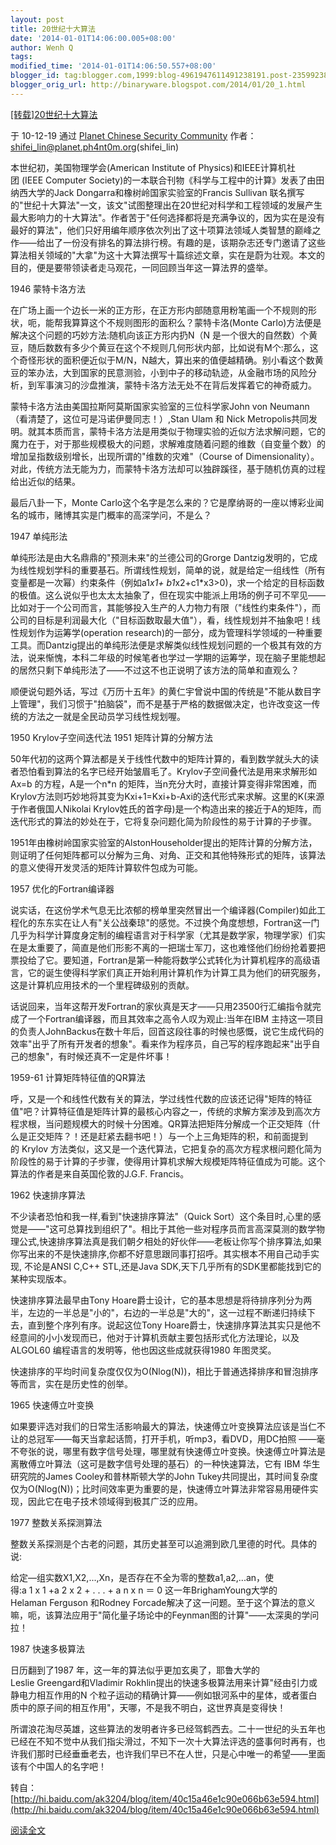 ```yaml
---
layout: post
title: 20世纪十大算法
date: '2014-01-01T14:06:00.005+08:00'
author: Wenh Q
tags:
modified_time: '2014-01-01T14:06:50.557+08:00'
blogger_id: tag:blogger.com,1999:blog-4961947611491238191.post-235992389059682631
blogger_orig_url: http://binaryware.blogspot.com/2014/01/20_1.html
---
```



[[转载]20世纪十大算法](http://hi.baidu.com/linshifei/blog/item/f9c904257d0e4a3ad507426c.html)

于 10-12-19 通过 [Planet Chinese Security
Community](http://planet.ph4nt0m.org/)
作者：[shifei_lin@planet.ph4nt0m.org](mailto:shifei_lin@planet.ph4nt0m.org)(shifei_lin)


本世纪初，美国物理学会(American Institute of Physics)和IEEE计算机社团 (IEEE Computer Society)的一本联合刊物《科学与工程中的计算》发表了由田纳西大学的Jack Dongarra和橡树岭国家实验室的Francis Sullivan 联名撰写的"世纪十大算法"一文，该文"试图整理出在20世纪对科学和工程领域的发展产生最大影响力的十大算法"。作者苦于"任何选择都将是充满争议的，因为实在是没有最好的算法"，他们只好用编年顺序依次列出了这十项算法领域人类智慧的巅峰之作――给出了一份没有排名的算法排行榜。有趣的是，该期杂志还专门邀请了这些算法相关领域的"大拿"为这十大算法撰写十篇综述文章，实在是蔚为壮观。本文的目的，便是要带领读者走马观花，一同回顾当年这一算法界的盛举。

1946 蒙特卡洛方法

在广场上画一个边长一米的正方形，在正方形内部随意用粉笔画一个不规则的形状，呃，能帮我算算这个不规则图形的面积么？蒙特卡洛(Monte Carlo)方法便是解决这个问题的巧妙方法:随机向该正方形内扔N（N 是一个很大的自然数）个黄豆，随后数数有多少个黄豆在这个不规则几何形状内部，比如说有M个:那么，这个奇怪形状的面积便近似于M/N，N越大，算出来的值便越精确。别小看这个数黄豆的笨办法，大到国家的民意测验，小到中子的移动轨迹，从金融市场的风险分析，到军事演习的沙盘推演，蒙特卡洛方法无处不在背后发挥着它的神奇威力。

蒙特卡洛方法由美国拉斯阿莫斯国家实验室的三位科学家John von Neumann（看清楚了，这位可是冯诺伊曼同志！）,Stan Ulam 和 Nick Metropolis共同发明。就其本质而言，蒙特卡洛方法是用类似于物理实验的近似方法求解问题，它的魔力在于，对于那些规模极大的问题，求解难度随着问题的维数（自变量个数）的增加呈指数级别增长，出现所谓的"维数的灾难"（Course of Dimensionality）。对此，传统方法无能为力，而蒙特卡洛方法却可以独辟蹊径，基于随机仿真的过程给出近似的结果。

最后八卦一下，Monte Carlo这个名字是怎么来的？它是摩纳哥的一座以博彩业闻名的城市，赌博其实是门概率的高深学问，不是么？

1947 单纯形法

单纯形法是由大名鼎鼎的"预测未来"的兰德公司的Grorge Dantzig发明的，它成为线性规划学科的重要基石。所谓线性规划，简单的说，就是给定一组线性（所有变量都是一次幂）约束条件（例如a1*x1+ b1*x2+c1*x3>0)，求一个给定的目标函数的极值。这么说似乎也太太太抽象了，但在现实中能派上用场的例子可不罕见――比如对于一个公司而言，其能够投入生产的人力物力有限（"线性约束条件"），而公司的目标是利润最大化（"目标函数取最大值"），看，线性规划并不抽象吧！线性规划作为运筹学(operation research)的一部分，成为管理科学领域的一种重要工具。而Dantzig提出的单纯形法便是求解类似线性规划问题的一个极其有效的方法，说来惭愧，本科二年级的时候笔者也学过一学期的运筹学，现在脑子里能想起的居然只剩下单纯形法了――不过这不也正说明了该方法的简单和直观么？

顺便说句题外话，写过《万历十五年》的黄仁宇曾说中国的传统是"不能从数目字上管理"，我们习惯于"拍脑袋"，而不是基于严格的数据做决定，也许改变这一传统的方法之一就是全民动员学习线性规划喔。

1950 Krylov子空间迭代法
1951 矩阵计算的分解方法

50年代初的这两个算法都是关于线性代数中的矩阵计算的，看到数学就头大的读者恐怕看到算法的名字已经开始皱眉毛了。Krylov子空间叠代法是用来求解形如Ax=b 的方程，A是一个n*n 的矩阵，当n充分大时，直接计算变得非常困难，而Krylov方法则巧妙地将其变为Kxi+1=Kxi+b-Axi的迭代形式来求解。这里的K(来源于作者俄国人Nikolai Krylov姓氏的首字母)是一个构造出来的接近于A的矩阵，而迭代形式的算法的妙处在于，它将复杂问题化简为阶段性的易于计算的子步骤。

1951年由橡树岭国家实验室的AlstonHouseholder提出的矩阵计算的分解方法，则证明了任何矩阵都可以分解为三角、对角、正交和其他特殊形式的矩阵，该算法的意义使得开发灵活的矩阵计算软件包成为可能。

1957 优化的Fortran编译器

说实话，在这份学术气息无比浓郁的榜单里突然冒出一个编译器(Compiler)如此工程化的东东实在让人有"关公战秦琼"的感觉。不过换个角度想想，Fortran这一门几乎为科学计算度身定制的编程语言对于科学家（尤其是数学家，物理学家）们实在是太重要了，简直是他们形影不离的一把瑞士军刀，这也难怪他们纷纷抢着要把票投给了它。要知道，Fortran是第一种能将数学公式转化为计算机程序的高级语言，它的诞生使得科学家们真正开始利用计算机作为计算工具为他们的研究服务，这是计算机应用技术的一个里程碑级别的贡献。

话说回来，当年这帮开发Fortran的家伙真是天才――只用23500行汇编指令就完成了一个Fortran编译器，而且其效率之高令人叹为观止:当年在IBM 主持这一项目的负责人JohnBackus在数十年后，回首这段往事的时候也感慨，说它生成代码的效率"出乎了所有开发者的想象"。看来作为程序员，自己写的程序跑起来"出乎自己的想象"，有时候还真不一定是件坏事！

1959-61 计算矩阵特征值的QR算法


呼，又是一个和线性代数有关的算法，学过线性代数的应该还记得"矩阵的特征值"吧？计算特征值是矩阵计算的最核心内容之一，传统的求解方案涉及到高次方程求根，当问题规模大的时候十分困难。QR算法把矩阵分解成一个正交矩阵（什么是正交矩阵？！还是赶紧去翻书吧！）与一个上三角矩阵的积，和前面提到的 Krylov 方法类似，这又是一个迭代算法，它把复杂的高次方程求根问题化简为阶段性的易于计算的子步骤，使得用计算机求解大规模矩阵特征值成为可能。这个算法的作者是来自英国伦敦的J.G.F. Francis。

1962 快速排序算法

不少读者恐怕和我一样,看到"快速排序算法"（Quick Sort）这个条目时,心里的感觉是――"这可总算找到组织了"。相比于其他一些对程序员而言高深莫测的数学物理公式,快速排序算法真是我们朝夕相处的好伙伴――老板让你写个排序算法,如果你写出来的不是快速排序,你都不好意思跟同事打招呼。其实根本不用自己动手实现, 不论是ANSI C,C++ STL,还是Java SDK,天下几乎所有的SDK里都能找到它的某种实现版本。

快速排序算法最早由Tony Hoare爵士设计，它的基本思想是将待排序列分为两半，左边的一半总是"小的"，右边的一半总是"大的"，这一过程不断递归持续下去，直到整个序列有序。说起这位Tony Hoare爵士，快速排序算法其实只是他不经意间的小小发现而已，他对于计算机贡献主要包括形式化方法理论，以及ALGOL60 编程语言的发明等，他也因这些成就获得1980 年图灵奖。

快速排序的平均时间复杂度仅仅为O(Nlog(N))，相比于普通选择排序和冒泡排序等而言，实在是历史性的创举。

1965 快速傅立叶变换

如果要评选对我们的日常生活影响最大的算法，快速傅立叶变换算法应该是当仁不让的总冠军――每天当拿起话筒，打开手机，听mp3，看DVD，用DC拍照 ――毫不夸张的说，哪里有数字信号处理，哪里就有快速傅立叶变换。快速傅立叶算法是离散傅立叶算法（这可是数字信号处理的基石）的一种快速算法，它有 IBM 华生研究院的James Cooley和普林斯顿大学的John Tukey共同提出，其时间复杂度仅为O(Nlog(N))；比时间效率更为重要的是，快速傅立叶算法非常容易用硬件实现，因此它在电子技术领域得到极其广泛的应用。

1977 整数关系探测算法

整数关系探测是个古老的问题，其历史甚至可以追溯到欧几里德的时代。具体的说:

给定―组实数X1,X2,...,Xn，是否存在不全为零的整数a1,a2,...an，使得:a 1 x 1 +a 2 x 2 + . . . + a n x n ＝ 0 这一年BrighamYoung大学的Helaman Ferguson 和Rodney Forcade解决了这一问题。至于这个算法的意义嘛，呃，该算法应用于"简化量子场论中的Feynman图的计算"――太深奥的学问拉！

1987 快速多极算法

日历翻到了1987 年，这一年的算法似乎更加玄奥了，耶鲁大学的Leslie Greengard和Vladimir Rokhlin提出的快速多极算法用来计算"经由引力或静电力相互作用的N 个粒子运动的精确计算――例如银河系中的星体，或者蛋白质中的原子间的相互作用"，天哪，不是我不明白，这世界真是变得快！

所谓浪花淘尽英雄，这些算法的发明者许多已经驾鹤西去。二十一世纪的头五年也已经在不知不觉中从我们指尖滑过，不知下一次十大算法评选的盛事何时再有，也许我们那时已经垂垂老去，也许我们早已不在人世，只是心中唯一的希望――里面该有个中国人的名字吧！

转自：[http://hi.baidu.com/ak3204/blog/item/40c15a46e1c90e066b63e594.html](http://hi.baidu.com/ak3204/blog/item/40c15a46e1c90e066b63e594.html)

[阅读全文](http://hi.baidu.com/linshifei/blog/item/f9c904257d0e4a3ad507426c.html)
